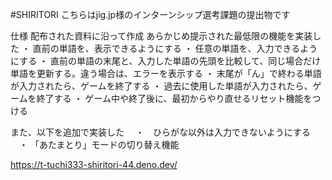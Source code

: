 #SHIRITORI
こちらはjig.jp様のインターンシップ選考課題の提出物です

仕様
配布された資料に沿って作成
あらかじめ提示された最低限の機能を実装した
  ・  直前の単語を、表示できるようにする
  ・  任意の単語を、入力できるようにする
  ・  直前の単語の末尾と、入力した単語の先頭を比較して、同じ場合だけ単語を更新する。違う場合は、エラーを表示する
  ・  末尾が「ん」で終わる単語が入力されたら、ゲームを終了する
  ・  過去に使用した単語が入力されたら、ゲームを終了する
  ・  ゲーム中や終了後に、最初からやり直せるリセット機能をつける

また、以下を追加で実装した
　・　ひらがな以外は入力できないようにする
　・ 「あたまとり」モードの切り替え機能

https://t-tuchi333-shiritori-44.deno.dev/